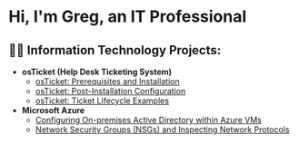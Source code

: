 <h1>Hi, I'm Greg, an IT Professional

<h2>👨‍💻 Information Technology Projects:</h2>

- <b>osTicket (Help Desk Ticketing System)</b>
  - [osTicket: Prerequisites and Installation](https://github.com/Gregh1724/osticket-prereqs)
  - [osTicket: Post-Installation Configuration](https://github.com/Gregh1724/post-install-config)
  - [osTicket: Ticket Lifecycle Examples](https://github.com/Gregh1724ticket-lifecycle)
- <b>Microsoft Azure</b>
  - [Configuring On-premises Active Directory within Azure VMs](https://github.com/Gregh1724/configure-ad)
  - [Network Security Groups (NSGs) and Inspecting Network Protocols](https://github.com/Gregh1724/azure-network-protocols)

